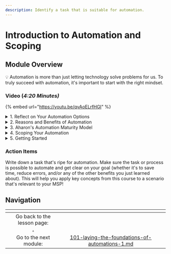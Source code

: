 ```yaml
---
description: Identify a task that is suitable for automation.
---
```


# Introduction to Automation and Scoping

## Module Overview

:bulb: Automation is more than just letting technology solve problems for us. To truly succeed with automation, it's important to start with the right mindset.

### Video (_4:20 Minutes)_

{% embed url="https://youtu.be/qvAoELrfHGI" %}

<details>

<summary>1. Reflect on Your Automation Options</summary>

Before diving into the “why and what” of automation, take a moment to reflect on the challenges you face in your day-to-day operations. Consider what could benefit from automation and how it might improve your workflow....Did you pause to reflect? Ya sure? Okay, I trust you!&#x20;

Let's dive in and explore what automation can do for you and what needs to be set up from the beginning to make it effective.

</details>

<details>

<summary>2. Reasons and Benefits of Automation</summary>

With Rewst, automation connects your tools, enabling your team to focus on tasks that benefit from human expertise, rather than simply reducing headcount or cutting tools.

* **Save Time:** Automate repetitive tasks to free up time for more critical work.
* **Reduce Mistakes:** Automation ensures consistency and accuracy, minimizing human error.
* **Improve Decision-Making:** Gain more robust data through integrations, enhancing your ability to make informed decisions.
* **Scale Your Business:** Focus on tasks that truly require your attention and skill, allowing you to scale effectively.

</details>

<details>

<summary>3. Aharon's Automation Maturity Model</summary>

Consider where you are on the automation journey, and what will help you get to the next level. Take it step by step to make your journey smart and sustainable.

0\. **No Automation**: All manual, all the time.

1\. **Basic Task Automation**: Automating simple tasks that are currently handled manually.

2\. **Process Automation**: Expanding automation to cover complex processes involving multiple tools.

3\. **Advanced Automation**: Reaching a point where processes run smoothly in the background, with minimal oversight.

</details>

<details>

<summary>4. Scoping Your Automation</summary>

Once you’ve decided that automation is the way forward, the next step is to scope your automation projects effectively. Automation can generally be divided into **tasks** and **processes**.

**Tasks:**

* Typically involve simple, repetitive actions that can be handled by one or two tools with a few steps.
* Examples include funneling tickets into specific queues or updating multiple fields across tickets.

**Processes:**

* These are more complex and involve automating a series of related tasks, often across multiple tools.
* An example might be automating customer onboarding or offboarding, which involves several steps and interactions across different platforms.

</details>

<details>

<summary>5. Getting Started</summary>

For those new to automation, it’s recommended to start with smaller tasks that are easy to manage and can deliver quick wins. As you gain confidence, you can begin to tackle more complex processes. Here are a few ideas on types of tasks to automate:

* **High Volume Tasks**: Tasks that are repetitive and time-consuming, like updating a large number of tickets.
* **Error-Prone Tasks**: Actions where mistakes are common, such as selecting incorrect fields.
* **Compliance Tasks**: Tasks that need to be performed consistently and reported on regularly.
* **Customer-Focused Tasks**: Repetitive requests from customers, such as password resets or adding users to groups.

</details>

### Action Items

Write down a task that's ripe for automation. Make sure the task or process is possible to automate and get clear on your goal (whether it's to save time, reduce errors, and/or any of the other benefits you just learned about). This will help you apply key concepts from this course to a scenario that's relevant to your MSP!

## Navigation

<table data-card-size="large" data-column-title-hidden data-view="cards" data-full-width="false"><thead><tr><th align="center"></th><th align="center"></th><th data-hidden data-card-target data-type="content-ref"></th></tr></thead><tbody><tr><td align="center">Go back to the lesson page:<br><a data-mention href="./">.</a></td><td align="center"></td><td></td></tr><tr><td align="center">Go to the next module:</td><td align="center"><a data-mention href="101-laying-the-foundations-of-automations-1.md">101-laying-the-foundations-of-automations-1.md</a></td><td></td></tr></tbody></table>
